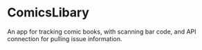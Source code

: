 # ComicsLibary
An app for tracking comic books, with scanning bar code, and API connection for pulling issue information.
